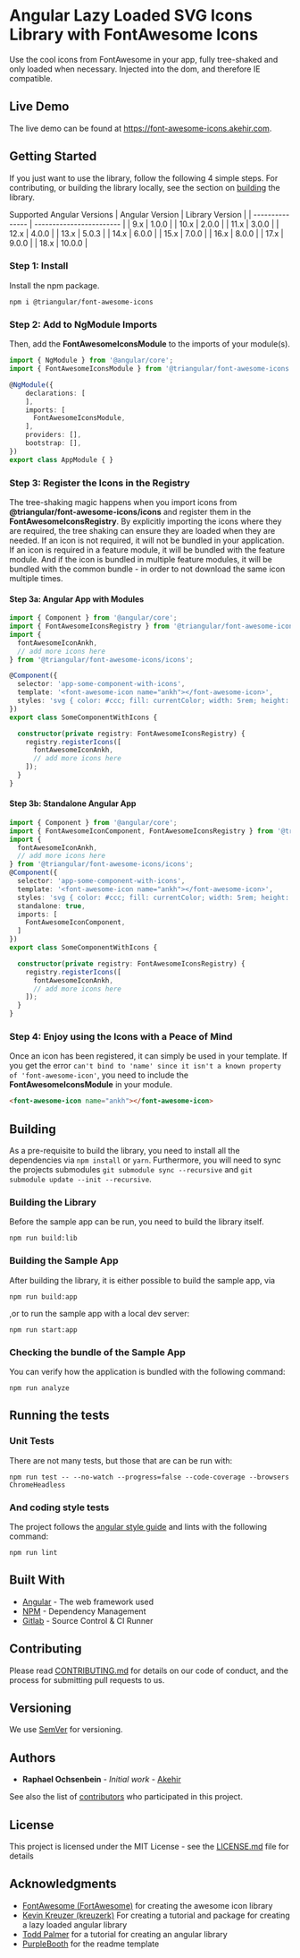 # Angular Lazy Loaded SVG Icons Library with FontAwesome Icons

Use the cool icons from FontAwesome in your app, fully tree-shaked and only loaded when necessary. Injected into the dom, and therefore IE compatible.

## Live Demo
The live demo can be found at https://font-awesome-icons.akehir.com.

## Getting Started

If you just want to use the library, follow the following 4 simple steps. For contributing, or building the library locally, see the section on [building](#building) the library.

Supported Angular Versions
| Angular Version | Library Version |
| --------------- | ------------------------ |
|  9.x            | 1.0.0                    |
| 10.x            | 2.0.0                    |
| 11.x            | 3.0.0                    |
| 12.x            | 4.0.0                    |
| 13.x            | 5.0.3                    |
| 14.x            | 6.0.0                    |
| 15.x            | 7.0.0                    |
| 16.x            | 8.0.0                    |
| 17.x            | 9.0.0                    |
| 18.x            | 10.0.0                   |

### Step 1: Install

Install the npm package.

```
npm i @triangular/font-awesome-icons
```

### Step 2: Add to NgModule Imports

Then, add the __FontAwesomeIconsModule__ to the imports of your module(s).

```typescript
import { NgModule } from '@angular/core';
import { FontAwesomeIconsModule } from '@triangular/font-awesome-icons';

@NgModule({
    declarations: [
    ],
    imports: [
      FontAwesomeIconsModule,
    ],
    providers: [],
    bootstrap: [],
})
export class AppModule { }
```

### Step 3: Register the Icons in the Registry
The tree-shaking magic happens when you import icons from   __@triangular/font-awesome-icons/icons__ and register them in the  __FontAwesomeIconsRegistry__. By explicitly importing the icons where they are required, the tree shaking can ensure they are loaded when they are needed. If an icon is not required, it will not be bundled in your application. If an icon is required in a feature module, it will be bundled with the feature module. And if the icon is bundled in multiple feature modules, it will be bundled with the common bundle - in order to not download the same icon multiple times.

#### Step 3a: Angular App with Modules
```typescript
import { Component } from '@angular/core';
import { FontAwesomeIconsRegistry } from '@triangular/font-awesome-icons';
import {
  fontAwesomeIconAnkh,
  // add more icons here
} from '@triangular/font-awesome-icons/icons';

@Component({
  selector: 'app-some-component-with-icons',
  template: '<font-awesome-icon name="ankh"></font-awesome-icon>',
  styles: 'svg { color: #ccc; fill: currentColor; width: 5rem; height: 5rem; }',
})
export class SomeComponentWithIcons {

  constructor(private registry: FontAwesomeIconsRegistry) {
    registry.registerIcons([
      fontAwesomeIconAnkh,
      // add more icons here
    ]);
  }
}
```

#### Step 3b: Standalone Angular App
```typescript
import { Component } from '@angular/core';
import { FontAwesomeIconComponent, FontAwesomeIconsRegistry } from '@triangular/font-awesome-icons';
import {
  fontAwesomeIconAnkh,
  // add more icons here
} from '@triangular/font-awesome-icons/icons';
@Component({
  selector: 'app-some-component-with-icons',
  template: '<font-awesome-icon name="ankh"></font-awesome-icon>',
  styles: 'svg { color: #ccc; fill: currentColor; width: 5rem; height: 5rem; }',
  standalone: true,
  imports: [
    FontAwesomeIconComponent,
  ]
})
export class SomeComponentWithIcons {

  constructor(private registry: FontAwesomeIconsRegistry) {
    registry.registerIcons([
      fontAwesomeIconAnkh,
      // add more icons here
    ]);
  }
}
```


### Step 4: Enjoy using the Icons with a Peace of Mind
Once an icon has been registered, it can simply be used in your template. If you get the error `can't bind to 'name' since it isn't a known property of 'font-awesome-icon'`, you need to include the __FontAwesomeIconsModule__ in your module. 

```html
<font-awesome-icon name="ankh"></font-awesome-icon>
```

## Building
As a pre-requisite to build the library, you need to install all the dependencies via `npm install` or `yarn`.
Furthermore, you will need to sync the projects submodules `git submodule sync --recursive` and  `git submodule update --init --recursive`.

### Building the Library
Before the sample app can be run, you need to build the library itself.

```
npm run build:lib
```

### Building the Sample App
After building the library, it is either possible to build the sample app, via

```
npm run build:app
```

,or to run the sample app with a local dev server:

```
npm run start:app
```

### Checking the bundle of the Sample App
You can verify how the application is bundled with the following command:

```
npm run analyze
```

## Running the tests

### Unit Tests
There are not many tests, but those that are can be run with:

```
npm run test -- --no-watch --progress=false --code-coverage --browsers ChromeHeadless
```

### And coding style tests

The project follows the [angular style guide](https://angular.io/guide/styleguide) and lints with the following command:

```
npm run lint
```

## Built With

* [Angular](https://github.com/angular/angular) - The web framework used
* [NPM](https://www.npmjs.com/) - Dependency Management
* [Gitlab](https://git.akehir.com) - Source Control & CI Runner

## Contributing

Please read [CONTRIBUTING.md](CONTRIBUTING.md) for details on our code of conduct, and the process for submitting pull requests to us.

## Versioning

We use [SemVer](http://semver.org/) for versioning.

## Authors

* **Raphael Ochsenbein** - *Initial work* - [Akehir](https://github.com/akehir)

See also the list of [contributors](https://github.com/akehir/font-awesome-icons/contributors) who participated in this project.

## License

This project is licensed under the MIT License - see the [LICENSE.md](LICENSE.md) file for details

## Acknowledgments

* [FontAwesome (FortAwesome)](https://github.com/FortAwesome/Font-Awesome) for creating the awesome icon library
* [Kevin Kreuzer (kreuzerk)](https://medium.com/angular-in-depth/how-to-create-a-fully-tree-shakable-icon-library-in-angular-c5488cf9cd76) For creating a tutorial and package for creating a lazy loaded angular library
* [Todd Palmer](https://indepth.dev/creating-a-library-in-angular-6-using-angular-cli-and-ng-packagr/) for a tutorial for creating an angular library
* [PurpleBooth](https://gist.github.com/PurpleBooth/109311bb0361f32d87a2/) for the readme template


